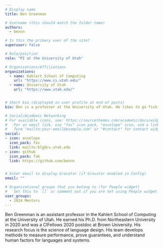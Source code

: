```yaml
---
# Display name
title: Ben Greenman

# Username (this should match the folder name)
authors:
  - bennn

# Is this the primary user of the site?
superuser: false

# Role/position
role: "PI at the University of Utah"

# Organizations/Affiliations
organizations:
  - name: Kahlert School of Computing
    url: "https://www.cs.utah.edu/"
  - name: University of Utah
    url: "https://www.utah.edu/"


# Short bio (displayed in user profile at end of posts)
bio: Ben is a professor at the University of Utah. He likes to go fishing.

# Social/Academic Networking
# For available icons, see: https://sourcethemes.com/academic/docs/widgets/#icons
#   For an email link, use "fas" icon pack, "envelope" icon, and a link in the
#   form "mailto:your-email@example.com" or "#contact" for contact widget.
social:
- icon: envelope
  icon_pack: fas
  link: mailto:blg@cs.utah.edu
- icon: github
  icon_pack: fab
  link: https://github.com/bennn


# Enter email to display Gravatar (if Gravatar enabled in Config)
email: ""

# Organizational groups that you belong to (for People widget)
#   Set this to `[]` or comment out if you are not using People widget.  
user_groups:
  - 2024 Mentors
---
```

Ben Greenman is an assistant professor in the Kahlert School of Computing at the University of Utah. He earned his Ph.D. from Northeastern University in 2020 and was a CIFellows 2020 postdoc at Brown University. His research focus is the science of language design. His team develops methods to measure performance, prove guarantees, and understand human factors for languages and systems.
